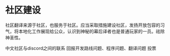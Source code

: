 # 社区建设

社区翻译来源于社区，也服务于社区。应当采取措施建设社区，发扬开放包容的习气，将本地化工作展现给公众，认识到神秘的幕后译者也是普通玩家的一员。祛除神圣性。

中文社区与discord之间的联系
回报开发路线问题、程序问题、翻译问题
投票